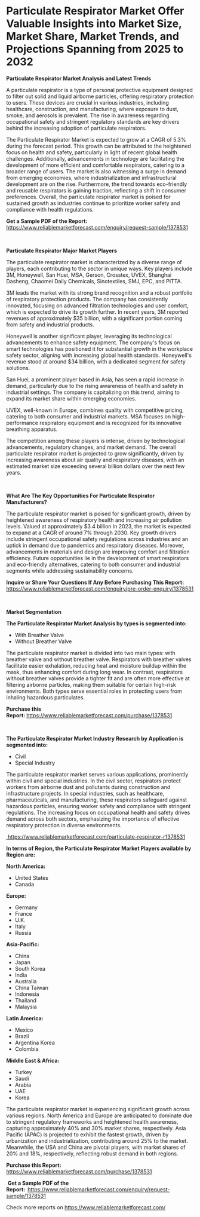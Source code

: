 <p><h1>Particulate Respirator Market Offer Valuable Insights into Market Size, Market Share, Market Trends, and Projections Spanning from 2025 to 2032</h1></p><p><strong>Particulate Respirator Market Analysis and Latest Trends</strong></p>
<p><p>A particulate respirator is a type of personal protective equipment designed to filter out solid and liquid airborne particles, offering respiratory protection to users. These devices are crucial in various industries, including healthcare, construction, and manufacturing, where exposure to dust, smoke, and aerosols is prevalent. The rise in awareness regarding occupational safety and stringent regulatory standards are key drivers behind the increasing adoption of particulate respirators.</p><p>The Particulate Respirator Market is expected to grow at a CAGR of 5.3% during the forecast period. This growth can be attributed to the heightened focus on health and safety, particularly in light of recent global health challenges. Additionally, advancements in technology are facilitating the development of more efficient and comfortable respirators, catering to a broader range of users. The market is also witnessing a surge in demand from emerging economies, where industrialization and infrastructural development are on the rise. Furthermore, the trend towards eco-friendly and reusable respirators is gaining traction, reflecting a shift in consumer preferences. Overall, the particulate respirator market is poised for sustained growth as industries continue to prioritize worker safety and compliance with health regulations.</p></p>
<p><strong>Get a Sample PDF of the Report:&nbsp;</strong> <a href="https://www.reliablemarketforecast.com/enquiry/request-sample/1378531?utm_campaign=2925&utm_medium=2&utm_source=Github&utm_content=ia&utm_term=04042025&utm_id=particulate-respirator">https://www.reliablemarketforecast.com/enquiry/request-sample/1378531</a></p>
<p>&nbsp;</p>
<p><strong>Particulate Respirator Major Market Players</strong></p>
<p><p>The particulate respirator market is characterized by a diverse range of players, each contributing to the sector in unique ways. Key players include 3M, Honeywell, San Huei, MSA, Gerson, Crosstex, UVEX, Shanghai Dasheng, Chaomei Daily Chemicals, Sinotextiles, SMJ, EPC, and PITTA. </p><p>3M leads the market with its strong brand recognition and a robust portfolio of respiratory protection products. The company has consistently innovated, focusing on advanced filtration technologies and user comfort, which is expected to drive its growth further. In recent years, 3M reported revenues of approximately $35 billion, with a significant portion coming from safety and industrial products.</p><p>Honeywell is another significant player, leveraging its technological advancements to enhance safety equipment. The company's focus on smart technologies has positioned it for substantial growth in the workplace safety sector, aligning with increasing global health standards. Honeywell's revenue stood at around $34 billion, with a dedicated segment for safety solutions.</p><p>San Huei, a prominent player based in Asia, has seen a rapid increase in demand, particularly due to the rising awareness of health and safety in industrial settings. The company is capitalizing on this trend, aiming to expand its market share within emerging economies.</p><p>UVEX, well-known in Europe, combines quality with competitive pricing, catering to both consumer and industrial markets. MSA focuses on high-performance respiratory equipment and is recognized for its innovative breathing apparatus.</p><p>The competition among these players is intense, driven by technological advancements, regulatory changes, and market demand. The overall particulate respirator market is projected to grow significantly, driven by increasing awareness about air quality and respiratory diseases, with an estimated market size exceeding several billion dollars over the next few years.</p></p>
<p>&nbsp;</p>
<p><strong>What Are The Key Opportunities For Particulate Respirator Manufacturers?</strong></p>
<p><p>The particulate respirator market is poised for significant growth, driven by heightened awareness of respiratory health and increasing air pollution levels. Valued at approximately $3.4 billion in 2023, the market is expected to expand at a CAGR of around 7% through 2030. Key growth drivers include stringent occupational safety regulations across industries and an uptick in demand due to pandemics and respiratory diseases. Moreover, advancements in materials and design are improving comfort and filtration efficiency. Future opportunities lie in the development of smart respirators and eco-friendly alternatives, catering to both consumer and industrial segments while addressing sustainability concerns.</p></p>
<p><strong>Inquire or Share Your Questions If Any Before Purchasing This Report:</strong> <a href="https://www.reliablemarketforecast.com/enquiry/pre-order-enquiry/1378531?utm_campaign=2925&utm_medium=2&utm_source=Github&utm_content=ia&utm_term=04042025&utm_id=particulate-respirator">https://www.reliablemarketforecast.com/enquiry/pre-order-enquiry/1378531</a></p>
<p>&nbsp;</p>
<p><strong>Market Segmentation</strong></p>
<p><strong>The Particulate Respirator Market Analysis by types is segmented into:</strong></p>
<p><ul><li>With Breather Valve</li><li>Without Breather Valve</li></ul></p>
<p><p>The particulate respirator market is divided into two main types: with breather valve and without breather valve. Respirators with breather valves facilitate easier exhalation, reducing heat and moisture buildup within the mask, thus enhancing comfort during long wear. In contrast, respirators without breather valves provide a tighter fit and are often more effective at filtering airborne particles, making them suitable for certain high-risk environments. Both types serve essential roles in protecting users from inhaling hazardous particulates.</p></p>
<p><strong>Purchase this Report:&nbsp;</strong><a href="https://www.reliablemarketforecast.com/purchase/1378531?utm_campaign=2925&utm_medium=2&utm_source=Github&utm_content=ia&utm_term=04042025&utm_id=particulate-respirator">https://www.reliablemarketforecast.com/purchase/1378531</a></p>
<p>&nbsp;</p>
<p><strong>The Particulate Respirator Market Industry Research by Application is segmented into:</strong></p>
<p><ul><li>Civil</li><li>Special Industry</li></ul></p>
<p><p>The particulate respirator market serves various applications, prominently within civil and special industries. In the civil sector, respirators protect workers from airborne dust and pollutants during construction and infrastructure projects. In special industries, such as healthcare, pharmaceuticals, and manufacturing, these respirators safeguard against hazardous particles, ensuring worker safety and compliance with stringent regulations. The increasing focus on occupational health and safety drives demand across both sectors, emphasizing the importance of effective respiratory protection in diverse environments.</p></p>
<p><a href="https://www.reliablemarketforecast.com/particulate-respirator-r1378531?utm_campaign=2925&utm_medium=2&utm_source=Github&utm_content=ia&utm_term=04042025&utm_id=particulate-respirator">&nbsp;https://www.reliablemarketforecast.com/particulate-respirator-r1378531</a></p>
<p><strong>In terms of Region, the Particulate Respirator Market Players available by Region are:</strong></p>
<p>
    <p> <strong> North America: </strong>
        <ul>
            <li>United States</li>
            <li>Canada</li>
        </ul>
        </p> 
    <p> <strong> Europe: </strong>
        <ul>
            <li>Germany</li>
            <li>France</li>
            <li>U.K.</li>
            <li>Italy</li>
            <li>Russia</li>
        </ul>
        </p> 
    <p> <strong> Asia-Pacific: </strong>
        <ul>
            <li>China</li>
            <li>Japan</li>
            <li>South Korea</li>
            <li>India</li>
            <li>Australia</li>
            <li>China Taiwan</li>
            <li>Indonesia</li>
            <li>Thailand</li>
            <li>Malaysia</li>
        </ul>
        </p> 
    <p> <strong> Latin America: </strong>
        <ul>
            <li>Mexico</li>
            <li>Brazil</li>
            <li>Argentina Korea</li>
            <li>Colombia</li>
        </ul>
        </p> 
    <p> <strong> Middle East & Africa: </strong>
        <ul>
            <li>Turkey</li>
            <li>Saudi</li>
            <li>Arabia</li>
            <li>UAE</li>
            <li>Korea</li>
        </ul>
    </p>
    </p>
<p><p>The particulate respirator market is experiencing significant growth across various regions. North America and Europe are anticipated to dominate due to stringent regulatory frameworks and heightened health awareness, capturing approximately 40% and 30% market shares, respectively. Asia Pacific (APAC) is projected to exhibit the fastest growth, driven by urbanization and industrialization, contributing around 25% to the market. Meanwhile, the USA and China are pivotal players, with market shares of 20% and 18%, respectively, reflecting robust demand in both regions.</p></p>
<p><strong>Purchase this Report: </strong><a href="https://www.reliablemarketforecast.com/purchase/1378531?utm_campaign=2925&utm_medium=2&utm_source=Github&utm_content=ia&utm_term=04042025&utm_id=particulate-respirator">https://www.reliablemarketforecast.com/purchase/1378531</a></p>
<p>&nbsp;<strong>Get a Sample PDF of the Report:&nbsp;&nbsp;</strong><a href="https://www.reliablemarketforecast.com/enquiry/request-sample/1378531?utm_campaign=2925&utm_medium=2&utm_source=Github&utm_content=ia&utm_term=04042025&utm_id=particulate-respirator">https://www.reliablemarketforecast.com/enquiry/request-sample/1378531</a></p>
<p><strong></strong></p>
<p>Check more reports on <a href="https://www.reliablemarketforecast.com/?utm_campaign=2925&utm_medium=2&utm_source=Github&utm_content=ia&utm_term=04042025&utm_id=particulate-respirator">https://www.reliablemarketforecast.com/</a></p>